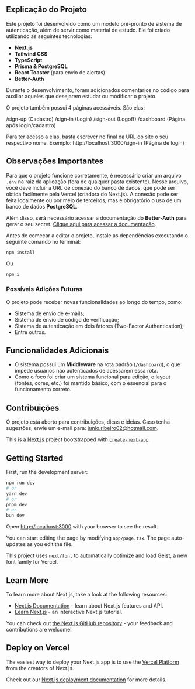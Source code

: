 ## Explicação do Projeto

Este projeto foi desenvolvido como um modelo pré-pronto de sistema de autenticação, além de servir como material de estudo. Ele foi criado utilizando as seguintes tecnologias:

- **Next.js**
- **Tailwind CSS**
- **TypeScript**
- **Prisma & PostgreSQL**
- **React Toaster** (para envio de alertas)
- **Better-Auth**

Durante o desenvolvimento, foram adicionados comentários no código para auxiliar aqueles que desejarem estudar ou modificar o projeto.

O projeto também possui 4 páginas acessáveis. São elas:

/sign-up (Cadastro)
/sign-in (Login)
/sign-out (Logoff)
/dashboard (Página após login/cadastro)

Para ter acesso a elas, basta escrever no final da URL do site o seu respectivo nome. Exemplo:
http://localhost:3000/sign-in (Página de login)

## Observações Importantes

Para que o projeto funcione corretamente, é necessário criar um arquivo `.env` na raiz da aplicação (fora de qualquer pasta existente). Nesse arquivo, você deve incluir a URL de conexão do banco de dados, que pode ser obtida facilmente pela Vercel (criadora do Next.js). A conexão pode ser feita localmente ou por meio de terceiros, mas é obrigatório o uso de um banco de dados **PostgreSQL**.

Além disso, será necessário acessar a documentação do **Better-Auth** para gerar o seu secret. [Clique aqui para acessar a documentação](https://www.better-auth.com/docs/installation).

Antes de começar a editar o projeto, instale as dependências executando o seguinte comando no terminal:

```bash
npm install
```

Ou

```bash
npm i
```

### Possíveis Adições Futuras

O projeto pode receber novas funcionalidades ao longo do tempo, como:

- Sistema de envio de e-mails;
- Sistema de envio de código de verificação;
- Sistema de autenticação em dois fatores (Two-Factor Authentication);
- Entre outros.

## Funcionalidades Adicionais

- O sistema possui um **Middleware** na rota padrão (`/dashboard`), o que impede usuários não autenticados de acessarem essa rota.
- Como o foco foi criar um sistema funcional para edição, o layout (fontes, cores, etc.) foi mantido básico, com o essencial para o funcionamento correto.

## Contribuições

O projeto está aberto para contribuições, dicas e ideias. Caso tenha sugestões, envie um e-mail para: [junio.ribeiro02@hotmail.com](mailto:junio.ribeiro02@hotmail.com).




This is a [Next.js](https://nextjs.org) project bootstrapped with [`create-next-app`](https://nextjs.org/docs/app/api-reference/cli/create-next-app).

## Getting Started

First, run the development server:

```bash
npm run dev
# or
yarn dev
# or
pnpm dev
# or
bun dev
```

Open [http://localhost:3000](http://localhost:3000) with your browser to see the result.

You can start editing the page by modifying `app/page.tsx`. The page auto-updates as you edit the file.

This project uses [`next/font`](https://nextjs.org/docs/app/building-your-application/optimizing/fonts) to automatically optimize and load [Geist](https://vercel.com/font), a new font family for Vercel.

## Learn More

To learn more about Next.js, take a look at the following resources:

- [Next.js Documentation](https://nextjs.org/docs) - learn about Next.js features and API.
- [Learn Next.js](https://nextjs.org/learn) - an interactive Next.js tutorial.

You can check out [the Next.js GitHub repository](https://github.com/vercel/next.js) - your feedback and contributions are welcome!

## Deploy on Vercel

The easiest way to deploy your Next.js app is to use the [Vercel Platform](https://vercel.com/new?utm_medium=default-template&filter=next.js&utm_source=create-next-app&utm_campaign=create-next-app-readme) from the creators of Next.js.

Check out our [Next.js deployment documentation](https://nextjs.org/docs/app/building-your-application/deploying) for more details.
